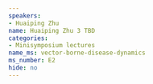 ```yaml
---
speakers:
- Huaiping Zhu
name: Huaiping Zhu 3 TBD
categories:
- Minisymposium lectures
name_ms: vector-borne-disease-dynamics
ms_number: E2
hide: no
---
```



